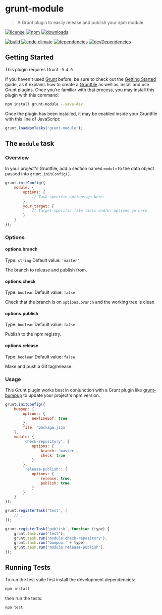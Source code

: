# grunt-module

> A Grunt plugin to easily release and publish your npm module.

[![license](http://img.shields.io/badge/license-MIT-blue.svg?style=flat)](https://raw.githubusercontent.com/clebert/grunt-module/master/LICENSE)
[![npm](http://img.shields.io/npm/v/grunt-module.svg?style=flat)](https://www.npmjs.org/package/grunt-module)
[![downloads](http://img.shields.io/npm/dm/grunt-module.svg?style=flat)](https://www.npmjs.org/package/grunt-module)

[![build](http://img.shields.io/travis/clebert/grunt-module/master.svg?style=flat)](https://travis-ci.org/clebert/grunt-module)
[![code climate](http://img.shields.io/codeclimate/github/clebert/grunt-module.svg?style=flat)](https://codeclimate.com/github/clebert/grunt-module)
[![dependencies](http://img.shields.io/david/clebert/grunt-module.svg?style=flat)](https://david-dm.org/clebert/grunt-module#info=dependencies&view=table)
[![devDependencies](http://img.shields.io/david/dev/clebert/grunt-module.svg?style=flat)](https://david-dm.org/clebert/grunt-module#info=devDependencies&view=table)

## Getting Started

This plugin requires Grunt `~0.4.0`

If you haven't used [Grunt](http://gruntjs.com/) before, be sure to check out the [Getting Started](http://gruntjs.com/getting-started) guide, as it explains how to create a [Gruntfile](http://gruntjs.com/sample-gruntfile) as well as install and use Grunt plugins. Once you're familiar with that process, you may install this plugin with this command:

```sh
npm install grunt-module --save-dev
```

Once the plugin has been installed, it may be enabled inside your Gruntfile with this line of JavaScript:

```javascript
grunt.loadNpmTasks('grunt-module');
```

## The `module` task

### Overview

In your project's Gruntfile, add a section named `module` to the data object passed into `grunt.initConfig()`.

```javascript
grunt.initConfig({
    module: {
        options: {
            // Task-specific options go here.
        },
        your_target: {
            // Target-specific file lists and/or options go here.
        }
    }
});
```

### Options

#### options.branch

Type: `string`
Default value: `'master'`

The branch to release and publish from.

#### options.check

Type: `boolean`
Default value: `false`

Check that the branch is on `options.branch` and the working tree is clean.

#### options.publish

Type: `boolean`
Default value: `false`

Publish to the npm registry.

#### options.release

Type: `boolean`
Default value: `false`

Make and push a Git tag/release.

### Usage

This Grunt plugin works best in conjunction with a Grunt plugin like [grunt-bumpup](https://github.com/Darsain/grunt-bumpup) to update your project's npm version.

```javascript
grunt.initConfig({
    bumpup: {
        options: {
            newlineEof: true
        },
        file: 'package.json'
    },
    module: {
        'check-repository': {
            options: {
                branch: 'master',
                check: true
            }
        },
        'release-publish': {
            options: {
                release: true,
                publish: true
            }
        }
    }
});

grunt.registerTask('test', [
    // ...
]);

grunt.registerTask('publish', function (type) {
    grunt.task.run('test');
    grunt.task.run('module:check-repository');
    grunt.task.run('bumpup:' + type);
    grunt.task.run('module:release-publish');
});
```

## Running Tests

To run the test suite first install the development dependencies:

```sh
npm install
```

then run the tests:

```sh
npm test
```
